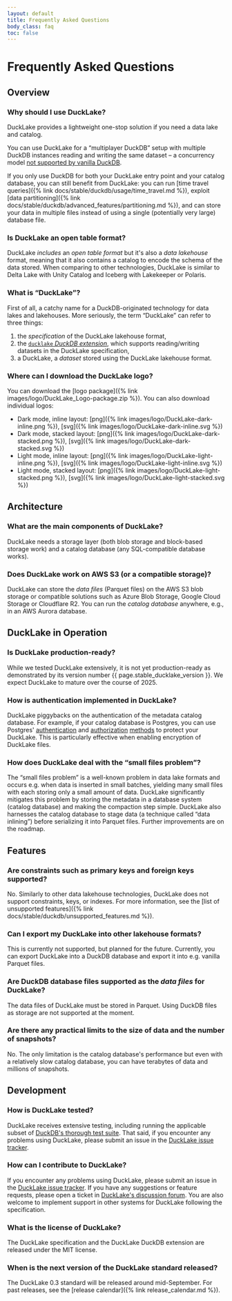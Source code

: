 ```yaml
---
layout: default
title: Frequently Asked Questions
body_class: faq
toc: false
---
```


<!-- ################################################################################# -->
<!-- ################################################################################# -->
<!-- ################################################################################# -->

<div class="wrap pagetitle">
  <h1>Frequently Asked Questions</h1>
</div>

## Overview




<!-- ----- ----- ----- ----- ----- ----- Q&A entry ----- ----- ----- ----- ----- ----- -->

<div class="qa-wrap" markdown="1">

### Why should I use DuckLake?

<div class="answer" markdown="1">

DuckLake provides a lightweight one-stop solution if you need a data lake and catalog.

You can use DuckLake for a “multiplayer DuckDB” setup with multiple DuckDB instances reading and writing the same dataset –
a concurrency model [not supported by vanilla DuckDB](https://duckdb.org/docs/stable/connect/concurrency).

If you only use DuckDB for both your DuckLake entry point and your catalog database, you can still benefit from DuckLake:
you can run [time travel queries]({% link docs/stable/duckdb/usage/time_travel.md %}),
exploit [data partitioning]({% link docs/stable/duckdb/advanced_features/partitioning.md %}),
and can store your data in multiple files instead of using a single (potentially very large) database file.

</div>

</div>




<!-- ----- ----- ----- ----- ----- ----- Q&A entry ----- ----- ----- ----- ----- ----- -->

<div class="qa-wrap" markdown="1">

### Is DuckLake an open table format?

<div class="answer" markdown="1">

DuckLake _includes_ an _open table format_ but it's also a _data lakehouse_ format, meaning that it also contains a catalog to encode the schema of the data stored.
When comparing to other technologies, DuckLake is similar to Delta Lake with Unity Catalog and Iceberg with Lakekeeper or Polaris.

</div>

</div>




<!-- ----- ----- ----- ----- ----- ----- Q&A entry ----- ----- ----- ----- ----- ----- -->

<div class="qa-wrap" markdown="1">

### What is “DuckLake”?

<div class="answer" markdown="1">

First of all, a catchy name for a DuckDB-originated technology for data lakes and lakehouses.
More seriously, the term “DuckLake” can refer to three things:

1. the _specification_ of the DuckLake lakehouse format,
2. the [`ducklake` _DuckDB extension_](https://duckdb.org/docs/stable/core_extensions/ducklake), which supports reading/writing datasets in the DuckLake specification,
3. a DuckLake, a _dataset_ stored using the DuckLake lakehouse format.

</div>

</div>





<!-- ----- ----- ----- ----- ----- ----- Q&A entry ----- ----- ----- ----- ----- ----- -->

<div class="qa-wrap" markdown="1">

### Where can I download the DuckLake logo?

<div class="answer" markdown="1">

You can download the [logo package]({% link images/logo/DuckLake_Logo-package.zip %}).
You can also download individual logos:

* Dark mode, inline layout: [png]({% link images/logo/DuckLake-dark-inline.png %}), [svg]({% link images/logo/DuckLake-dark-inline.svg %})
* Dark mode, stacked layout: [png]({% link images/logo/DuckLake-dark-stacked.png %}), [svg]({% link images/logo/DuckLake-dark-stacked.svg %})
* Light mode, inline layout: [png]({% link images/logo/DuckLake-light-inline.png %}), [svg]({% link images/logo/DuckLake-light-inline.svg %})
* Light mode, stacked layout: [png]({% link images/logo/DuckLake-light-stacked.png %}), [svg]({% link images/logo/DuckLake-light-stacked.svg %})

</div>

</div>





## Architecture




<!-- ----- ----- ----- ----- ----- ----- Q&A entry ----- ----- ----- ----- ----- ----- -->

<div class="qa-wrap" markdown="1">

### What are the main components of DuckLake?

<div class="answer" markdown="1">

DuckLake needs a storage layer (both blob storage and block-based storage work) and a catalog database (any SQL-compatible database works).

</div>

</div>




<!-- ----- ----- ----- ----- ----- ----- Q&A entry ----- ----- ----- ----- ----- ----- -->

<div class="qa-wrap" markdown="1">

### Does DuckLake work on AWS S3 (or a compatible storage)?

<div class="answer" markdown="1">

DuckLake can store the _data files_ (Parquet files) on the AWS S3 blob storage or compatible solutions such as Azure Blob Storage, Google Cloud Storage or Cloudflare R2.
You can run the _catalog database_ anywhere, e.g., in an AWS Aurora database.

</div>

</div>





## DuckLake in Operation




<!-- ----- ----- ----- ----- ----- ----- Q&A entry ----- ----- ----- ----- ----- ----- -->

<div class="qa-wrap" markdown="1">

### Is DuckLake production-ready?

<div class="answer" markdown="1">

While we tested DuckLake extensively, it is not yet production-ready as demonstrated by its version number {{ page.stable_ducklake_version }}.
We expect DuckLake to mature over the course of 2025.

</div>

</div>





<!-- ----- ----- ----- ----- ----- ----- Q&A entry ----- ----- ----- ----- ----- ----- -->

<div class="qa-wrap" markdown="1">

### How is authentication implemented in DuckLake?

<div class="answer" markdown="1">

DuckLake piggybacks on the authentication of the metadata catalog database. For example, if your catalog database is Postgres, you can use Postgres' [authentication](https://www.postgresql.org/docs/current/auth-methods.html) and [authorization](https://www.postgresql.org/docs/current/ddl-priv.html) [methods](https://www.postgresql.org/docs/current/ddl-rowsecurity.html)  to protect your DuckLake. This is particularly effective when enabling encryption of DuckLake files.

</div>

</div>




<!-- ----- ----- ----- ----- ----- ----- Q&A entry ----- ----- ----- ----- ----- ----- -->

<div class="qa-wrap" markdown="1">

### How does DuckLake deal with the “small files problem”?

<div class="answer" markdown="1">

The “small files problem” is a well-known problem in data lake formats and occurs e.g. when data is inserted in small batches,
yielding many small files with each storing only a small amount of data.
DuckLake significantly mitigates this problem by storing the metadata in a database system (catalog database) and making the compaction step simple.
DuckLake also harnesses the catalog database to stage data (a technique called “data inlining”) before serializing it into Parquet files.
Further improvements are on the roadmap.

</div>

</div>









## Features




<!-- ----- ----- ----- ----- ----- ----- Q&A entry ----- ----- ----- ----- ----- ----- -->

<div class="qa-wrap" markdown="1">

### Are constraints such as primary keys and foreign keys supported?

<div class="answer" markdown="1">

No. Similarly to other data lakehouse technologies, DuckLake does not support constraints, keys, or indexes.
For more information, see the [list of unsupported features]({% link docs/stable/duckdb/unsupported_features.md %}).

</div>

</div>




<!-- ----- ----- ----- ----- ----- ----- Q&A entry ----- ----- ----- ----- ----- ----- -->

<div class="qa-wrap" markdown="1">

### Can I export my DuckLake into other lakehouse formats?

<div class="answer" markdown="1">

This is currently not supported, but planned for the future.
Currently, you can export DuckLake into a DuckDB database and export it into e.g. vanilla Parquet files.

</div>

</div>




<!-- ----- ----- ----- ----- ----- ----- Q&A entry ----- ----- ----- ----- ----- ----- -->

<div class="qa-wrap" markdown="1">

### Are DuckDB database files supported as the _data files_ for DuckLake?

<div class="answer" markdown="1">

The data files of DuckLake must be stored in Parquet.
Using DuckDB files as storage are not supported at the moment.

</div>

</div>




<!-- ----- ----- ----- ----- ----- ----- Q&A entry ----- ----- ----- ----- ----- ----- -->

<div class="qa-wrap" markdown="1">

### Are there any practical limits to the size of data and the number of snapshots?

<div class="answer" markdown="1">

No. The only limitation is the catalog database's performance but even with a relatively slow catalog database, you can have terabytes of data and millions of snapshots.

</div>

</div>





## Development




<!-- ----- ----- ----- ----- ----- ----- Q&A entry ----- ----- ----- ----- ----- ----- -->

<div class="qa-wrap" markdown="1">

### How is DuckLake tested?

<div class="answer" markdown="1">

DuckLake receives extensive testing, including running the applicable subset of [DuckDB's thorough test suite](https://duckdb.org/why_duckdb#thoroughly-tested).
That said, if you encounter any problems using DuckLake, please submit an issue in the [DuckLake issue tracker](https://github.com/duckdb/ducklake/issues).

</div>

</div>




<!-- ----- ----- ----- ----- ----- ----- Q&A entry ----- ----- ----- ----- ----- ----- -->

<div class="qa-wrap" markdown="1">

### How can I contribute to DuckLake?

<div class="answer" markdown="1">

If you encounter any problems using DuckLake, please submit an issue in the [DuckLake issue tracker](https://github.com/duckdb/ducklake/issues).
If you have any suggestions or feature requests, please open a ticket in [DuckLake's discussion forum](https://github.com/duckdb/ducklake/discussions).
You are also welcome to implement support in other systems for DuckLake following the specification.

</div>

</div>




<!-- ----- ----- ----- ----- ----- ----- Q&A entry ----- ----- ----- ----- ----- ----- -->

<div class="qa-wrap" markdown="1">

### What is the license of DuckLake?

<div class="answer" markdown="1">

The DuckLake specification and the DuckLake DuckDB extension are released under the MIT license.

</div>

</div>




<!-- ----- ----- ----- ----- ----- ----- Q&A entry ----- ----- ----- ----- ----- ----- -->

<div class="qa-wrap" markdown="1">

### When is the next version of the DuckLake standard released?

<div class="answer" markdown="1">

The DuckLake 0.3 standard will be released around mid-September.
For past releases, see the [release calendar]({% link release_calendar.md %}).

</div>

</div>


